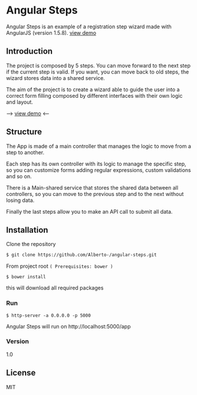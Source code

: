 # Angular Steps

Angular Steps is an example of a registration step wizard made with AngularJS (version 1.5.8). [view demo]

## Introduction

The project is composed by 5 steps.
You can move forward to the next step if the current step is valid.
If you want, you can move back to old steps, the wizard stores data into a shared service.

The aim of the project is to create a wizard able to guide the user into a correct form filling composed by different interfaces with their own logic and layout.

 --> [view demo] <--

## Structure

The App is made of a main controller that manages the logic to move from a step to another.

Each step has its own controller with its logic to manage the specific step, so you can customize forms adding regular expressions, custom validations and so on.

There is a Main-shared service that stores the shared data between all controllers, so you can move to the previous step and to the next without losing data.

Finally the last steps allow you to make an API call to submit all data.


## Installation

Clone the repository

```sh
$ git clone https://github.com/Alberto-/angular-steps.git
```


From project root `(
Prerequisites: bower
)`


```
$ bower install
```
this will download all required packages


### Run

```
$ http-server -a 0.0.0.0 -p 5000
```

Angular Steps will run on http://localhost:5000/app



### Version
1.0

## License

MIT

[view demo]: <http://angularsteps-enta.rhcloud.com/app/>
